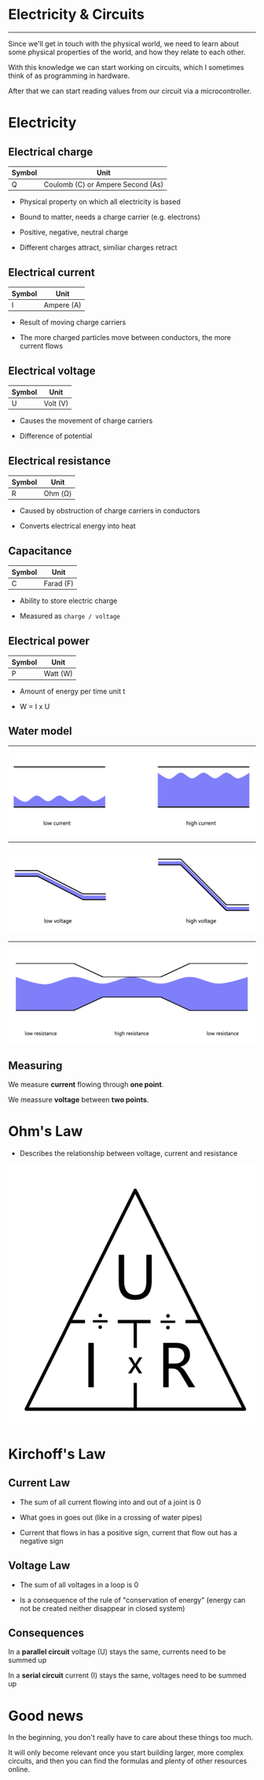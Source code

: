 # Electricity & Circuits

---

Since we'll get in touch with the physical world, we need to learn about some physical properties of the world, and how they relate to each other.

With this knowledge we can start working on circuits, which I sometimes think of as programming in hardware.

After that we can start reading values from our circuit via a microcontroller.


# Electricity

## Electrical charge

|Symbol|Unit|
|--|--|
|Q| Coulomb (C) or Ampere Second (As)|

- Physical property on which all electricity is based

- Bound to matter, needs a charge carrier (e.g. electrons)

- Positive, negative, neutral charge

- Different charges attract, similiar charges retract


## Electrical current

|Symbol|Unit|
|--|--|
|I| Ampere (A)|

- Result of moving charge carriers

- The more charged particles move between conductors, the more current flows


## Electrical voltage

|Symbol|Unit|
|--|--|
|U| Volt (V)|

- Causes the movement of charge carriers

- Difference of potential

## Electrical resistance

|Symbol|Unit|
|--|--|
|R| Ohm (Ω)|

- Caused by obstruction of charge carriers in conductors

- Converts electrical energy into heat

## Capacitance

|Symbol|Unit|
|--|--|
|C| Farad (F) |

- Ability to store electric charge

- Measured as `charge / voltage`


## Electrical power

|Symbol|Unit|
|--|--|
|P| Watt (W)|

- Amount of energy per time unit t

- W = I x U

## Water model

---

![current](../assets/water-current.png)

---

![voltage](../assets/water-voltage.png)

---

![resistance](../assets/water-resistance.png)

## Measuring

We measure **current** flowing through **one point**.

We meassure **voltage** between **two points**.


# Ohm's Law

- Describes the relationship between voltage, current and resistance

![uri](../assets/uri.png)


# Kirchoff's Law

## Current Law

- The sum of all current flowing into and out of a joint is 0

- What goes in goes out (like in a crossing of water pipes)

- Current that flows in has a positive sign, current that flow out has a negative sign

## Voltage Law

- The sum of all voltages in a loop is 0

- Is a consequence of the rule of "conservation of energy" (energy can not be created neither disappear in closed system)

## Consequences

In a **parallel circuit** voltage (U) stays the same, currents need to be summed up

In a **serial circuit** current (I) stays the same, voltages need to be summed up

# Good news

In the beginning, you don't really have to care about these things too much.

It will only become relevant once you start building larger, more complex circuits, and then you can find the formulas and plenty of other resources online.
